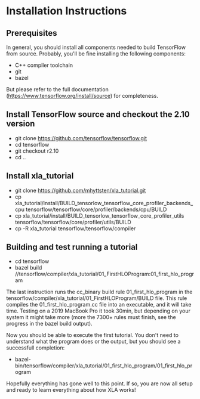 # Installation Instructions

## Prerequisites
In general, you should install all components needed to build TensorFlow from source. Probably, you'll be fine installing the following components:
- C++ compiler toolchain
- git
- bazel

But please refer to the full documentation (https://www.tensorflow.org/install/source) for completeness.

## Install TensorFlow source and checkout the 2.10 version
- git clone https://github.com/tensorflow/tensorflow.git
- cd tensorflow
- git checkout r2.10
- cd ..

## Install xla_tutorial
- git clone https://github.com/mhyttsten/xla_tutorial.git
- cp xla_tutorial/install/BUILD_tensorlow_tensorflow_core_profiler_backends_cpu tensorflow/tensorflow/core/profiler/backends/cpu/BUILD
- cp xla_tutorial/install/BUILD_tensorlow_tensorflow_core_profiler_utils tensorflow/tensorflow/core/profiler/utils/BUILD
- cp -R xla_tutorial tensorflow/tensorflow/compiler

## Building and test running a tutorial
- cd tensorflow
- bazel build //tensorflow/compiler/xla_tutorial/01_FirstHLOProgram:01_first_hlo_program

The last instruction runs the cc_binary build rule 01_first_hlo_program in the tensorflow/compiler/xla_tutorial/01_FirstHLOProgram/BUILD file. This rule compiles the 01_first_hlo_program.cc file into an executable, and it will take time. Testing on a 2019 MacBook Pro it took 30min, but depending on your system it might take more (more the 7300+ rules must finish, see the progress in the bazel build output).

Now you should be able to execute the first tutorial. You don't need to understand what the program does or the output, but you should see a successfull completion:
- bazel-bin/tensorflow/compiler/xla_tutorial/01_first_hlo_program/01_first_hlo_program

Hopefully everything has gone well to this point.
If so, you are now all setup and ready to learn everything about how XLA works!

